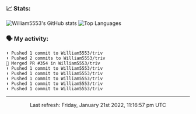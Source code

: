 ### 📈 Stats:
![William5553's GitHub stats](https://github-readme-stats.vercel.app/api?username=william5553&show_icons=true)
![Top Languages](https://github-readme-stats.vercel.app/api/top-langs/?username=william5553&langs_count=10&layout=compact)

### 🗣 My activity:
```
⬆️ Pushed 1 commit to William5553/triv
⬆️ Pushed 2 commits to William5553/triv
🎉 Merged PR #354 in William5553/triv
⬆️ Pushed 1 commit to William5553/triv
⬆️ Pushed 1 commit to William5553/triv
⬆️ Pushed 1 commit to William5553/triv
⬆️ Pushed 1 commit to William5553/triv
⬆️ Pushed 1 commit to William5553/triv
```

------------
<p align="center">Last refresh: Friday, January 21st 2022, 11:16:57 pm UTC</p>
